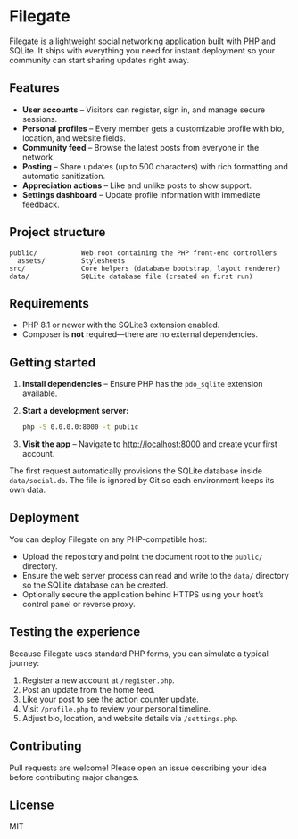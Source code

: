 # Filegate

Filegate is a lightweight social networking application built with PHP and SQLite. It ships with everything you need for instant deployment so your community can start sharing updates right away.

## Features

- **User accounts** – Visitors can register, sign in, and manage secure sessions.
- **Personal profiles** – Every member gets a customizable profile with bio, location, and website fields.
- **Community feed** – Browse the latest posts from everyone in the network.
- **Posting** – Share updates (up to 500 characters) with rich formatting and automatic sanitization.
- **Appreciation actions** – Like and unlike posts to show support.
- **Settings dashboard** – Update profile information with immediate feedback.

## Project structure

```
public/           Web root containing the PHP front-end controllers
  assets/         Stylesheets
src/              Core helpers (database bootstrap, layout renderer)
data/             SQLite database file (created on first run)
```

## Requirements

- PHP 8.1 or newer with the SQLite3 extension enabled.
- Composer is **not** required—there are no external dependencies.

## Getting started

1. **Install dependencies** – Ensure PHP has the `pdo_sqlite` extension available.
2. **Start a development server:**

   ```bash
   php -S 0.0.0.0:8000 -t public
   ```

3. **Visit the app** – Navigate to [http://localhost:8000](http://localhost:8000) and create your first account.

The first request automatically provisions the SQLite database inside `data/social.db`. The file is ignored by Git so each environment keeps its own data.

## Deployment

You can deploy Filegate on any PHP-compatible host:

- Upload the repository and point the document root to the `public/` directory.
- Ensure the web server process can read and write to the `data/` directory so the SQLite database can be created.
- Optionally secure the application behind HTTPS using your host’s control panel or reverse proxy.

## Testing the experience

Because Filegate uses standard PHP forms, you can simulate a typical journey:

1. Register a new account at `/register.php`.
2. Post an update from the home feed.
3. Like your post to see the action counter update.
4. Visit `/profile.php` to review your personal timeline.
5. Adjust bio, location, and website details via `/settings.php`.

## Contributing

Pull requests are welcome! Please open an issue describing your idea before contributing major changes.

## License

MIT

